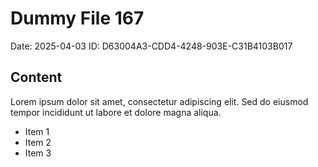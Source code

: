 # Dummy File 167

Date: 2025-04-03
ID: D63004A3-CDD4-4248-903E-C31B4103B017

## Content

Lorem ipsum dolor sit amet, consectetur adipiscing elit.
Sed do eiusmod tempor incididunt ut labore et dolore magna aliqua.

* Item 1
* Item 2
* Item 3
